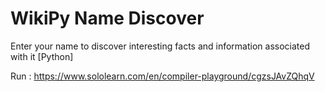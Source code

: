 # WikiPy Name Discover
Enter your name to discover interesting facts and information associated with it [Python]

Run : https://www.sololearn.com/en/compiler-playground/cgzsJAvZQhqV
